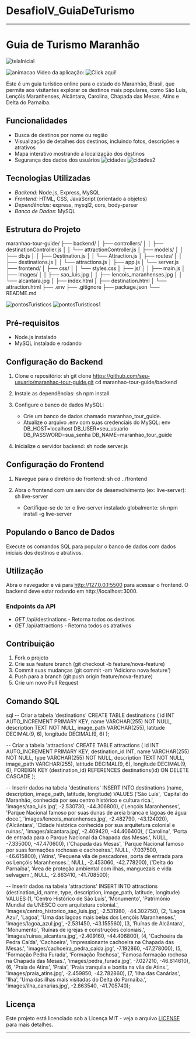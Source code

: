 # DesafioIV_GuiaDeTurismo

---

# Guia de Turismo Maranhão

![telaInicial](https://github.com/user-attachments/assets/3c69a8cd-646c-485c-88c1-d2e3acdff793)

![animacao](https://github.com/user-attachments/assets/48b23e6a-b93c-4b6c-ab76-481d63c44b35)
Video da aplicação: ![Click aqui!](https://github.com/user-attachments/assets/0652d155-91ac-47e0-93e7-ae12f030ab97)


Este é um guia turístico online para o estado do Maranhão, Brasil, que permite aos visitantes explorar os destinos mais populares, como São Luís, Lençóis Maranhenses, Alcântara, Carolina, Chapada das Mesas, Atins e Delta do Parnaíba.

## Funcionalidades

- Busca de destinos por nome ou região
- Visualização de detalhes dos destinos, incluindo fotos, descrições e atrativos
- Mapa interativo mostrando a localização dos destinos
- Segurança dos dados dos usuários
![cidades](https://github.com/user-attachments/assets/2c210e7d-42aa-421c-b3df-5618025afb7f)
![cidades2](https://github.com/user-attachments/assets/b7dfbae7-95de-46a6-b47a-c8aa497432e1)

## Tecnologias Utilizadas

- *Backend:* Node.js, Express, MySQL
- *Frontend:* HTML, CSS, JavaScript (orientado a objetos)
- *Dependências:* express, mysql2, cors, body-parser
- *Banco de Dados:* MySQL

## Estrutura do Projeto


maranhao-tour-guide/
├── backend/
│   ├── controllers/
│   │   ├── destinationController.js
│   │   └── attractionController.js
│   ├── models/
│   │   ├── db.js
│   │   ├── Destination.js
│   │   └── Attraction.js
│   ├── routes/
│   │   ├── destinations.js
│   │   └── attractions.js
│   ├── app.js
│   └── server.js
├── frontend/
│   ├── css/
│   │   └── styles.css
│   ├── js/
│   │   ├── main.js
│   ├── images/
│   │   ├── sao_luis.jpg
│   │   ├── lencois_maranhenses.jpg
│   │   └── alcantara.jpg
│   ├── index.html
│   ├── destination.html
│   └── attraction.html
├── .env
├── .gitignore
├── package.json
└── README.md

![pontosTuristicos](https://github.com/user-attachments/assets/9f9e1d1e-fb2d-4a23-b888-414b4b3a9c92)
![pontosTuristicos1](https://github.com/user-attachments/assets/b532069b-efe8-43f1-9fd9-d412c280a0e1)

## Pré-requisitos

- Node.js instalado
- MySQL instalado e rodando

## Configuração do Backend

1. Clone o repositório:
    sh
    git clone https://github.com/seu-usuario/maranhao-tour-guide.git
    cd maranhao-tour-guide/backend
    

2. Instale as dependências:
    sh
    npm install
    

3. Configure o banco de dados MySQL:
    - Crie um banco de dados chamado maranhao_tour_guide.
    - Atualize o arquivo .env com suas credenciais do MySQL:
      env
      DB_HOST=localhost
      DB_USER=seu_usuario
      DB_PASSWORD=sua_senha
      DB_NAME=maranhao_tour_guide
      

4. Inicialize o servidor backend:
    sh
    node server.js
    

## Configuração do Frontend

1. Navegue para o diretório do frontend:
    sh
    cd ../frontend
    

2. Abra o frontend com um servidor de desenvolvimento (ex: live-server):
    sh
    live-server
    
    - Certifique-se de ter o live-server instalado globalmente:
      sh
      npm install -g live-server
      

## Populando o Banco de Dados

Execute os comandos SQL para popular o banco de dados com dados iniciais dos destinos e atrativos.

## Utilização

Abra o navegador e vá para http://127.0.0.1:5500 para acessar o frontend. O backend deve estar rodando em http://localhost:3000.

### Endpoints da API

- *GET* /api/destinations - Retorna todos os destinos
- *GET* /api/attractions - Retorna todos os atrativos

## Contribuição

1. Fork o projeto
2. Crie sua feature branch (git checkout -b feature/nova-feature)
3. Commit suas mudanças (git commit -am 'Adiciona nova feature')
4. Push para a branch (git push origin feature/nova-feature)
5. Crie um novo Pull Request

## Comando SQL

sql
-- Criar a tabela 'destinations'
CREATE TABLE destinations (
    id INT AUTO_INCREMENT PRIMARY KEY,
    name VARCHAR(255) NOT NULL,
    description TEXT NOT NULL,
    image_path VARCHAR(255),
    latitude DECIMAL(9, 6),
    longitude DECIMAL(9, 6)
);

-- Criar a tabela 'attractions'
CREATE TABLE attractions (
    id INT AUTO_INCREMENT PRIMARY KEY,
    destination_id INT,
    name VARCHAR(255) NOT NULL,
    type VARCHAR(255) NOT NULL,
    description TEXT NOT NULL,
    image_path VARCHAR(255),
    latitude DECIMAL(9, 6),
    longitude DECIMAL(9, 6),
    FOREIGN KEY (destination_id) REFERENCES destinations(id) ON DELETE CASCADE
);

-- Inserir dados na tabela 'destinations'
INSERT INTO destinations (name, description, image_path, latitude, longitude) VALUES
('São Luís', 'Capital do Maranhão, conhecida por seu centro histórico e cultura rica.', 'images/sao_luis.jpg', -2.530730, -44.306800),
('Lençóis Maranhenses', 'Parque Nacional famoso por suas dunas de areia branca e lagoas de água doce.', 'images/lencois_maranhenses.jpg', -2.482790, -43.124020),
('Alcântara', 'Cidade histórica conhecida por sua arquitetura colonial e ruínas.', 'images/alcantara.jpg', -2.409420, -44.406400),
('Carolina', 'Porta de entrada para o Parque Nacional da Chapada das Mesas.', NULL, -7.335000, -47.470600),
('Chapada das Mesas', 'Parque Nacional famoso por suas formações rochosas e cachoeiras.', NULL, -7.037500, -46.615800),
('Atins', 'Pequena vila de pescadores, porta de entrada para os Lençóis Maranhenses.', NULL, -2.453060, -42.778200),
('Delta do Parnaíba', 'Área de proteção ambiental com ilhas, manguezais e vida selvagem.', NULL, -2.863410, -41.708500);

-- Inserir dados na tabela 'attractions'
INSERT INTO attractions (destination_id, name, type, description, image_path, latitude, longitude) VALUES
(1, 'Centro Histórico de São Luís', 'Monumento', 'Patrimônio Mundial da UNESCO com arquitetura colonial.', 'images/centro_historico_sao_luis.jpg', -2.531980, -44.302750),
(2, 'Lagoa Azul', 'Lagoa', 'Uma das lagoas mais belas dos Lençóis Maranhenses.', 'images/lagoa_azul.jpg', -2.531450, -43.155560),
(3, 'Ruínas de Alcântara', 'Monumento', 'Ruínas de igrejas e construções coloniais.', 'images/ruinas_alcantara.jpg', -2.409160, -44.406800),
(4, 'Cachoeira da Pedra Caída', 'Cachoeira', 'Impressionante cachoeira na Chapada das Mesas.', 'images/cachoeira_pedra_caida.jpg', -7.192860, -47.278000),
(5, 'Formação Pedra Furada', 'Formação Rochosa', 'Famosa formação rochosa na Chapada das Mesas.', 'images/pedra_furada.jpg', -7.027210, -46.614610),
(6, 'Praia de Atins', 'Praia', 'Praia tranquila e bonita na vila de Atins.', 'images/praia_atins.jpg', -2.459850, -42.782860),
(7, 'Ilha das Canárias', 'Ilha', 'Uma das ilhas mais visitadas do Delta do Parnaíba.', 'images/ilha_canarias.jpg', -2.863540, -41.705740);

## Licença

Este projeto está licenciado sob a Licença MIT - veja o arquivo [LICENSE](LICENSE) para mais detalhes.

---
